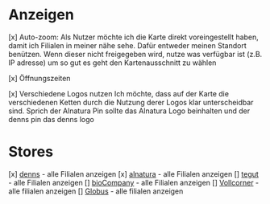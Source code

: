 # Anzeigen
[x] Auto-zoom: Als Nutzer möchte ich die Karte direkt voreingestellt haben, damit ich Filialen in meiner nähe sehe. Dafür entweder meinen Standort benützen. Wenn dieser nicht freigegeben wird, nutze was verfügbar ist (z.B. IP adresse) um so gut es geht den Kartenausschnitt zu wählen

[x] Öffnungszeiten

[x] Verschiedene Logos nutzen
Ich möchte, dass auf der Karte die verschiedenen Ketten durch die Nutzung derer Logos klar unterscheidbar sind. Sprich der Alnatura Pin sollte das Alnatura Logo beinhalten und der denns pin das denns logo

# Stores
[x] [denns](https://www.biomarkt.de/marktindex/) - alle Filialen anzeigen
[x] [alnatura](https://www.alnatura.de/de-de/maerkte/marktseiten/) - alle Filialen anzeigen
[] [tegut](https://www.tegut.com/maerkte/marktsuche.html?mksearch%5Baddress%5D=&mksearch%5Bsubmit%5D=1&mksearch%5Bcoordinates%5D=&mksearch%5Bfq%5D%5Battributes_mi%5D=&mksearch%5Bfq%5D%5Bcategory_i%5D=&mksearch%5Bopening_times%5D=) - alle Filialen anzeigen
[] [bioCompany](https://www.biocompany.de/bio-company-markt-finden/) - alle Filialen anzeigen
[] [Vollcorner](https://www.vollcorner.de/standorte/biomaerkte/) - alle filialen anzeigen
[] [Globus](https://www.globus.de/maerkte.php) - alle filialen anzeigen
